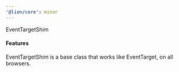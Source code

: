 ```yaml
---
'@lion/core': minor
---
```


EventTargetShim

#### Features

EventTargetShim is a base class that works like EventTarget, on all browsers.
